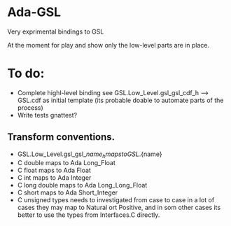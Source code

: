 # Ada-GSL
Very exprimental bindings to GSL

At the moment for play and show only the low-level parts are in place.

# To do:
* Complete highl-level binding see  GSL.Low_Level.gsl_gsl_cdf_h --> GSL.cdf as initial template (its probable doable to automate parts of the process)
* Write tests gnattest?

## Transform conventions.
* GSL.Low_Level.gsl_gsl_${name}_h maps to GSL.${name}
* C double maps to Ada Long_Float
* C float  maps to Ada Float
* C int   maps to Ada Integer
* C long double  maps to Ada Long_Long_Float
* C short  maps to Ada Short_Integer
* C unsigned types needs to investigated from case to case in a lot of cases they may map to Natural ort Positive, and in som other cases its better to use the types from Interfaces.C directly.
